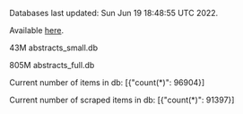 Databases last updated: Sun Jun 19 18:48:55 UTC 2022. 

Available [here](https://github.com/cbeauhilton/ash-db/releases).


43M	abstracts_small.db

805M	abstracts_full.db

Current number of items in db:
[{"count(*)": 96904}]

Current number of scraped items in db:
[{"count(*)": 91397}]
